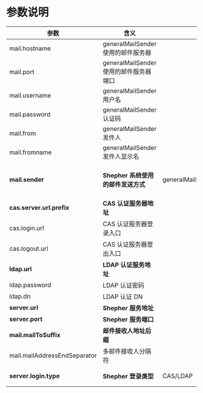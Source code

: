 # 参数说明

参数 | 含义 | 限定可选值 | 备注
---|---|---|---
mail.hostname | generalMailSender 使用的邮件服务器 |
mail.port | generalMailSender 使用的邮件服务器端口 |
mail.username | generalMailSender 用户名 |
mail.password | generalMailSender 认证码 |
mail.from | generalMailSender 发件人 |
mail.fromname | generalMailSender 发件人显示名 |
**mail.sender** | **Shepher 系统使用的邮件发送方式** | generalMailSender/customMailSender | customMailSender 是自定义邮件类，参考CustomMailSender
**cas.server.url.prefix** | **CAS 认证服务器地址** |
cas.login.url | CAS 认证服务器登录入口 |
cas.logout.url | CAS 认证服务器登出入口 |
**ldap.url** | **LDAP 认证服务地址** |
ldap.password | LDAP 认证密码 |
ldap.dn | LDAP 认证 DN |
**server.url** | **Shepher 服务地址** |
**server.port** | **Shepher 服务端口** |
**mail.mailToSuffix** | **邮件接收人地址后缀** |
mail.mailAddressEndSeparator | 多邮件接收人分隔符 |
**server.login.type** | **Shepher 登录类型** | CAS/LDAP | 目前仅支持 CAS 和 LDAP 两种登录方式
